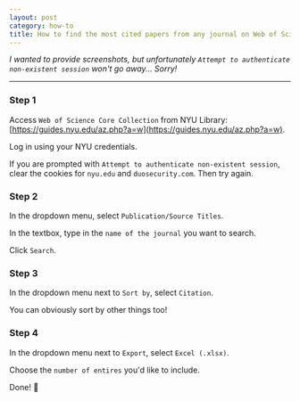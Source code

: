 ```yaml
---
layout: post
category: how-to
title: How to find the most cited papers from any journal on Web of Science
---
```


*I wanted to provide screenshots, but unfortunately `Attempt to authenticate non-existent session` won't go away... Sorry!*

---

### Step 1
Access `Web of Science Core Collection` from NYU Library: [https://guides.nyu.edu/az.php?a=w](https://guides.nyu.edu/az.php?a=w). 

Log in using your NYU credentials.

If you are prompted with `Attempt to authenticate non-existent session`, clear the cookies for `nyu.edu` and `duosecurity.com`. Then try again.

### Step 2
In the dropdown menu, select `Publication/Source Titles`. 

In the textbox, type in the `name of the journal` you want to search. 

Click `Search`.

### Step 3
In the dropdown menu next to `Sort by`, select `Citation`.

You can obviously sort by other things too!

### Step 4
In the dropdown menu next to `Export`, select `Excel (.xlsx)`.

Choose the `number of entires` you'd like to include.

Done! 🥳